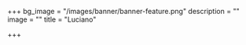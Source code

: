 +++
bg_image = "/images/banner/banner-feature.png"
description = ""
image = ""
title = "Luciano"

+++
